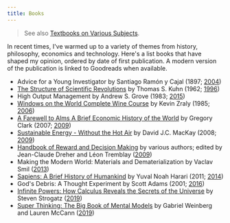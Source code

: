 ```yaml
---
title: Books
---
```


> See also [Textbooks on Various Subjects](./misc/textbooks-on-various-subjects).

In recent times, I've warmed up to a variety of themes from history, philosophy, economics and technology. Here's a list books that have shaped my opinion, ordered by date of first publication. A modern version of the publication is linked to Goodreads when available.

- Advice for a Young Investigator by Santiago Ramón y Cajal \(1897; [2004](https://www.goodreads.com/book/show/437689.Advice_for_a_Young_Investigator)\)
- [The Structure of Scientific Revolutions](https://www.uky.edu/~eushe2/Pajares/Kuhn.html) by Thomas S. Kuhn \(1962; [1996](https://www.goodreads.com/book/show/61539.The_Structure_of_Scientific_Revolutions)\)
- High Output Management by Andrew S. Grove \(1983; [2015](https://www.goodreads.com/book/show/27140043-high-output-management)\)
- [Windows on the World Complete Wine Course](http://kevinzraly.com) by Kevin Zraly \(1985; [2006](https://www.goodreads.com/book/show/28692055-windows-on-the-world-complete-wine-course)\)
- [A Farewell to Alms A Brief Economic History of the World](http://faculty.econ.ucdavis.edu/faculty/gclark/a_farewell_to_alms.html) by Gregory Clark \(2007; [2009](https://www.goodreads.com/book/show/6150656-a-farewell-to-alms)\)
- [Sustainable Energy - Without the Hot Air](http://withouthotair.com) by David J.C. MacKay \(2008; [2009](https://www.goodreads.com/book/show/4070074-sustainable-energy---without-the-hot-air)\)
- [Handbook of Reward and Decision Making](https://www.sciencedirect.com/book/9780123746207/handbook-of-reward-and-decision-making) by various authors; edited by Jean-Claude Dreher and Léon Tremblay \([2009](https://www.goodreads.com/book/show/6718847-handbook-of-reward-and-decision-making)\)
- Making the Modern World: Materials and Dematerialization by Vaclav Smil \([2013](https://www.goodreads.com/book/show/17941760-making-the-modern-world)\)
- [Sapiens: A Brief History of Humankind](https://www.ynharari.com/book/sapiens/) by Yuval Noah Harari \(2011; [2014](https://www.goodreads.com/book/show/23692271-sapiens)\)
- God's Debris: A Thought Experiment by Scott Adams \(2001; [2016](https://www.goodreads.com/book/show/50221.God_s_Debris)\)
- [Infinite Powers: How Calculus Reveals the Secrets of the Universe](http://www.stevenstrogatz.com/books/infinite-powers) by Steven Strogatz \([2019](https://www.goodreads.com/book/show/40796176-infinite-powers)\)
- [Super Thinking: The Big Book of Mental Models](https://superthinking.com/) by Gabriel Weinberg and Lauren McCann \([2019](https://www.goodreads.com/book/show/41181911-super-thinking)\)
